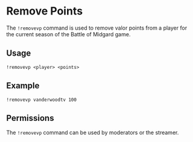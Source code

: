 # Remove Points

The `!removevp` command is used to remove valor points from a player for the current season of the Battle of Midgard game.

## Usage

`!removevp <player> <points>`

## Example

`!removevp vanderwoodtv 100`

## Permissions

The `!removevp` command can be used by moderators or the streamer.